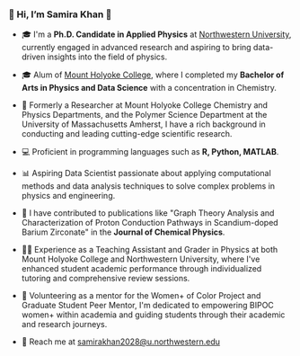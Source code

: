 ### 👋 Hi, I’m Samira Khan 👋

- 🎓 I'm a **Ph.D. Candidate in Applied Physics** at [Northwestern University](https://www.northwestern.edu), currently engaged in advanced research and aspiring to bring data-driven insights into the field of physics.

- 🎓 Alum of [Mount Holyoke College](https://www.mtholyoke.edu), where I completed my **Bachelor of Arts in Physics and Data Science** with a concentration in Chemistry.

- 🔬 Formerly a Researcher at Mount Holyoke College Chemistry and Physics Departments, and the Polymer Science Department at the University of Massachusetts Amherst, I have a rich background in conducting and leading cutting-edge scientific research.

- 💻 Proficient in programming languages such as **R, Python, MATLAB**.
  
- 📊 Aspiring Data Scientist passionate about applying computational methods and data analysis techniques to solve complex problems in physics and engineering.

- 📝 I have contributed to publications like "Graph Theory Analysis and Characterization of Proton Conduction Pathways in Scandium-doped Barium Zirconate" in the **Journal of Chemical Physics**.

- 👩‍🏫 Experience as a Teaching Assistant and Grader in Physics at both Mount Holyoke College and Northwestern University, where I've enhanced student academic performance through individualized tutoring and comprehensive review sessions.

- 🌟 Volunteering as a mentor for the Women+ of Color Project and Graduate Student Peer Mentor, I'm dedicated to empowering BIPOC women+ within academia and guiding students through their academic and research journeys.

- 📧 Reach me at [samirakhan2028@u.northwestern.edu](mailto:samirakhan2028@u.northwestern.edu) 

<!---
samirawkhan/samirawkhan is a ✨ special ✨ repository because its `README.md` (this file) appears on your GitHub profile.
You can click the Preview link to take a look at your changes.
--->
